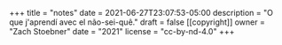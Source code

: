 +++
title = "notes"
date = 2021-06-27T23:07:53-05:00
description = "O que j'aprendí avec el não-sei-quê."
draft = false
[[copyright]]
  owner = "Zach Stoebner"
  date = "2021"
  license = "cc-by-nd-4.0"
+++
